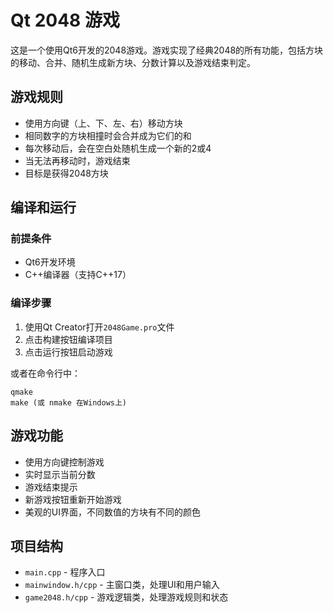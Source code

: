# Qt 2048 游戏

这是一个使用Qt6开发的2048游戏。游戏实现了经典2048的所有功能，包括方块的移动、合并、随机生成新方块、分数计算以及游戏结束判定。

## 游戏规则

- 使用方向键（上、下、左、右）移动方块
- 相同数字的方块相撞时会合并成为它们的和
- 每次移动后，会在空白处随机生成一个新的2或4
- 当无法再移动时，游戏结束
- 目标是获得2048方块

## 编译和运行

### 前提条件

- Qt6开发环境
- C++编译器（支持C++17）

### 编译步骤

1. 使用Qt Creator打开`2048Game.pro`文件
2. 点击构建按钮编译项目
3. 点击运行按钮启动游戏

或者在命令行中：

```
qmake
make (或 nmake 在Windows上)
```

## 游戏功能

- 使用方向键控制游戏
- 实时显示当前分数
- 游戏结束提示
- 新游戏按钮重新开始游戏
- 美观的UI界面，不同数值的方块有不同的颜色

## 项目结构

- `main.cpp` - 程序入口
- `mainwindow.h/cpp` - 主窗口类，处理UI和用户输入
- `game2048.h/cpp` - 游戏逻辑类，处理游戏规则和状态